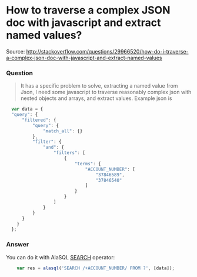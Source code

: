 # How to traverse a complex JSON doc with javascript and extract named values?

Source: http://stackoverflow.com/questions/29966520/how-do-i-traverse-a-complex-json-doc-with-javascript-and-extract-named-values

### Question
<blockquote>
It has a specific problem to solve, extracting a named value from Json, I need some javascript to traverse reasonably complex json with nested objects and arrays, and extract values. Example json is
</blockquote>

```js
  var data = {
  "query": {
      "filtered": {
          "query": {
              "match_all": {}
          },
          "filter": {
              "and": {
                  "filters": [
                      {
                          "terms": {
                              "ACCOUNT_NUMBER": [
                                  "37846589",
                                  "37846540"
                              ]
                          }
                      }
                  ]
              }
          }
      }
    }
  };
```

### Answer

You can do it with AlaSQL [SEARCH](Search) operator:
```js
    var res = alasql('SEARCH /+ACCOUNT_NUMBER/ FROM ?', [data]);
```
